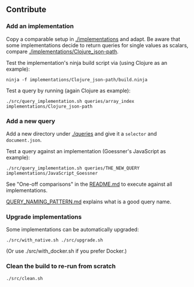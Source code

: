 ## Contribute

### Add an implementation

Copy a comparable setup in [./implementations](./implementations) and adapt.
Be aware that some implementations decide to return queries for single values as
scalars, compare
[./implementations/Clojure_json-path](./implementations/Clojure_json-path).

Test the implementation's ninja build script via (using Clojure as an example):

    ninja -f implementations/Clojure_json-path/build.ninja

Test a query by running (again Clojure as example):

    ./src/query_implementation.sh queries/array_index implementations/Clojure_json-path

### Add a new query

Add a new directory under [./queries](./queries) and give it a `selector` and
`document.json`.

Test a query against an implementation (Goessner's JavaScript as example):

    ./src/query_implementation.sh queries/THE_NEW_QUERY implementations/JavaScript_Goessner

See "One-off comparisons" in the [README.md](./README.md) to execute against all implementations.

[QUERY_NAMING_PATTERN.md](./QUERY_NAMING_PATTERN.md) explains what is a good query
name.

### Upgrade implementations

Some implementations can be automatically upgraded:

    ./src/with_native.sh ./src/upgrade.sh

(Or use ./src/with_docker.sh if you prefer Docker.)

### Clean the build to re-run from scratch

    ./src/clean.sh
